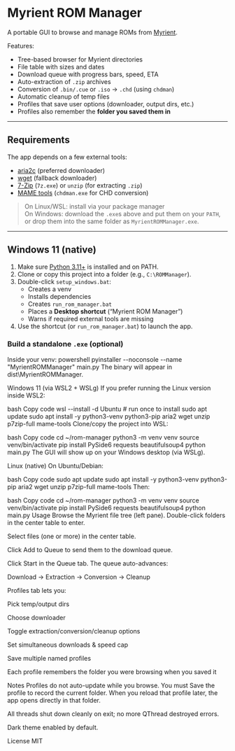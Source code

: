# Myrient ROM Manager

A portable GUI to browse and manage ROMs from [Myrient](https://myrient.erista.me/files/).

Features:
- Tree-based browser for Myrient directories
- File table with sizes and dates
- Download queue with progress bars, speed, ETA
- Auto-extraction of `.zip` archives
- Conversion of `.bin/.cue` or `.iso` → `.chd` (using `chdman`)
- Automatic cleanup of temp files
- Profiles that save user options (downloader, output dirs, etc.)
- Profiles also remember the **folder you saved them in**

---

## Requirements

The app depends on a few external tools:

- [aria2c](https://aria2.github.io/) (preferred downloader)
- [wget](https://eternallybored.org/misc/wget/) (fallback downloader)
- [7-Zip](https://www.7-zip.org/) (`7z.exe`) or `unzip` (for extracting `.zip`)
- [MAME tools](https://www.mamedev.org/release.html) (`chdman.exe` for CHD conversion)

> On Linux/WSL: install via your package manager  
> On Windows: download the `.exe`s above and put them on your `PATH`, or drop them into the same folder as `MyrientROMManager.exe`.

---

## Windows 11 (native)

1. Make sure [Python 3.11+](https://www.python.org/downloads/windows/) is installed and on PATH.
2. Clone or copy this project into a folder (e.g., `C:\ROMManager`).
3. Double-click `setup_windows.bat`:
   - Creates a venv
   - Installs dependencies
   - Creates `run_rom_manager.bat`
   - Places a **Desktop shortcut** (“Myrient ROM Manager”)
   - Warns if required external tools are missing
4. Use the shortcut (or `run_rom_manager.bat`) to launch the app.

### Build a standalone `.exe` (optional)
Inside your venv:
powershell
pyinstaller --noconsole --name "MyrientROMManager" main.py
The binary will appear in dist\MyrientROMManager\.

Windows 11 (via WSL2 + WSLg)
If you prefer running the Linux version inside WSL2:

bash
Copy code
wsl --install -d Ubuntu   # run once to install
sudo apt update
sudo apt install -y python3-venv python3-pip aria2 wget unzip p7zip-full mame-tools
Clone/copy the project into WSL:

bash
Copy code
cd ~/rom-manager
python3 -m venv venv
source venv/bin/activate
pip install PySide6 requests beautifulsoup4
python main.py
The GUI will show up on your Windows desktop (via WSLg).

Linux (native)
On Ubuntu/Debian:

bash
Copy code
sudo apt update
sudo apt install -y python3-venv python3-pip aria2 wget unzip p7zip-full mame-tools
Then:

bash
Copy code
cd ~/rom-manager
python3 -m venv venv
source venv/bin/activate
pip install PySide6 requests beautifulsoup4
python main.py
Usage
Browse the Myrient file tree (left pane). Double-click folders in the center table to enter.

Select files (one or more) in the center table.

Click Add to Queue to send them to the download queue.

Click Start in the Queue tab. The queue auto-advances:

Download → Extraction → Conversion → Cleanup

Profiles tab lets you:

Pick temp/output dirs

Choose downloader

Toggle extraction/conversion/cleanup options

Set simultaneous downloads & speed cap

Save multiple named profiles

Each profile remembers the folder you were browsing when you saved it

Notes
Profiles do not auto-update while you browse.
You must Save the profile to record the current folder.
When you reload that profile later, the app opens directly in that folder.

All threads shut down cleanly on exit; no more QThread destroyed errors.

Dark theme enabled by default.

License
MIT
